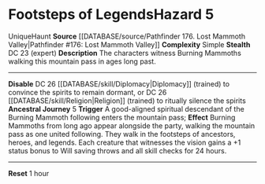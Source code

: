 ﻿---
complexity: Simple
hazard_type: Haunt
id: '123'
level: '5'
name: Footsteps of Legends
rarity: Unique
source: '[[DATABASE/source/Pathfinder 176. Lost Mammoth Valley|Pathfinder #176: Lost
  Mammoth Valley]]'
trait:
- '[[DATABASE/trait/Haunt|Haunt]]'
- '[[DATABASE/trait/Unique|Unique]]'
type: Hazard

---
# Footsteps of Legends<span class="item-type">Hazard 5</span>

<span class="trait-unique item-trait">Unique</span><span class="item-trait">Haunt</span>
**Source** [[DATABASE/source/Pathfinder 176. Lost Mammoth Valley|Pathfinder #176: Lost Mammoth Valley]]
**Complexity** Simple
**Stealth** DC 23 (expert)
**Description** The characters witness Burning Mammoths walking this mountain pass in ages long past.

---
**Disable** DC 26 [[DATABASE/skill/Diplomacy|Diplomacy]] (trained) to convince the spirits to remain dormant, or DC 26 [[DATABASE/skill/Religion|Religion]] (trained) to ritually silence the spirits
**Ancestral Journey** <span class="action-icon">5</span> **Trigger** A good-aligned spiritual descendant of the Burning Mammoth following enters the mountain pass; **Effect** Burning Mammoths from long ago appear alongside the party, walking the mountain pass as one united following. They walk in the footsteps of ancestors, heroes, and legends. Each creature that witnesses the vision gains a +1 status bonus to Will saving throws and all skill checks for 24 hours.

---
**Reset** 1 hour